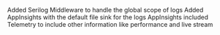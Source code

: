 Added Serilog Middleware to handle the global scope of logs
Added AppInsights with the default file sink for the logs
AppInsights included Telemetry to include other information like performance and live stream
